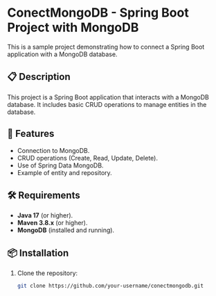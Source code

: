 # ConectMongoDB - Spring Boot Project with MongoDB

This is a sample project demonstrating how to connect a Spring Boot application with a MongoDB database.

## 📋 Description

This project is a Spring Boot application that interacts with a MongoDB database. It includes basic CRUD operations to manage entities in the database.

## 🚀 Features

- Connection to MongoDB.
- CRUD operations (Create, Read, Update, Delete).
- Use of Spring Data MongoDB.
- Example of entity and repository.

## 🛠️ Requirements

- **Java 17** (or higher).
- **Maven 3.8.x** (or higher).
- **MongoDB** (installed and running).

## 📦 Installation

1. Clone the repository:
   ```bash
   git clone https://github.com/your-username/conectmongodb.git
